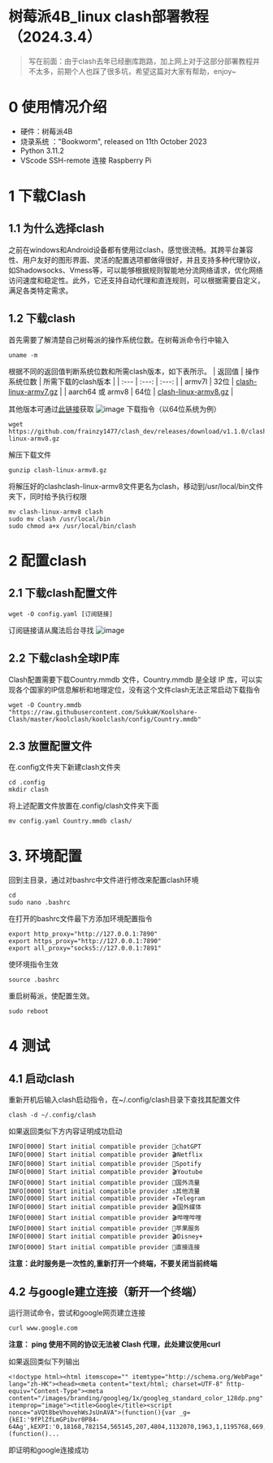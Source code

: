 # 树莓派4B_linux clash部署教程（2024.3.4）

> 写在前面：由于clash去年已经删库跑路，加上网上对于这部分部署教程并不太多，前期个人也踩了很多坑，希望这篇对大家有帮助，enjoy~
# 0 使用情况介绍
* 硬件：树莓派4B
* 烧录系统 ："Bookworm", released on 11th October 2023
* Python 3.11.2
* VScode SSH-remote 连接 Raspberry Pi
# 1 下载Clash
## 1.1 为什么选择clash
之前在windows和Android设备都有使用过clash，感觉很流畅。其跨平台兼容性、用户友好的图形界面、灵活的配置选项都做得很好，并且支持多种代理协议，如Shadowsocks、Vmess等，可以能够根据规则智能地分流网络请求，优化网络访问速度和稳定性。此外，它还支持自动代理和直连规则，可以根据需要自定义，满足各类特定需求。
## 1.2 下载clash
首先需要了解清楚自己树莓派的操作系统位数。在树莓派命令行中输入
```
uname -m
```
根据不同的返回值判断系统位数和所需clash版本，如下表所示。
| 返回值 | 操作系统位数 | 所需下载的clash版本 |
| :--- | :---: | :---: |
| armv7l | 32位 | [clash-linux-armv7.gz](https://github.com/frainzy1477/clash_dev/releases/download/v1.1.0/clash-linux-armv7.gz) |
| aarch64 或 armv8 | 64位 | [clash-linux-armv8.gz](https://github.com/frainzy1477/clash_dev/releases/download/v1.1.0/clash-linux-armv8.gz) |

其他版本可通过[此链接](https://github.com/frainzy1477/clash_dev/releases)获取
![image](https://github.com/Xizhe-Hao/RaspberryPi-4B-clash-2024.3/assets/154408355/dd28b846-44aa-4ca7-8951-b79aee49bae4)
下载指令（以64位系统为例） 
```
wget https://github.com/frainzy1477/clash_dev/releases/download/v1.1.0/clash-linux-armv8.gz
```
解压下载文件  
```
gunzip clash-linux-armv8.gz   
```
将解压好的clashclash-linux-armv8文件更名为clash，移动到/usr/local/bin文件夹下，同时给予执行权限
```
mv clash-linux-armv8 clash
sudo mv clash /usr/local/bin
sudo chmod a+x /usr/local/bin/clash
```
# 2 配置clash
## 2.1 下载clash配置文件
```
wget -O config.yaml [订阅链接]
```
订阅链接请从魔法后台寻找
![image](https://github.com/Xizhe-Hao/RaspberryPi-4B-clash-2024.3/assets/154408355/c6209992-8ddd-42f3-b287-718d4e9604d9)
## 2.2 下载clash全球IP库
Clash配置需要下载Country.mmdb 文件，Country.mmdb 是全球 IP 库，可以实现各个国家的IP信息解析和地理定位，没有这个文件clash无法正常启动下载指令
```
wget -O Country.mmdb "https://raw.githubusercontent.com/SukkaW/Koolshare-Clash/master/koolclash/koolclash/config/Country.mmdb"
```
## 2.3 放置配置文件
在.config文件夹下新建clash文件夹
```
cd .config
mkdir clash
```
将上述配置文件放置在.config/clash文件夹下面
```
mv config.yaml Country.mmdb clash/
```
# 3. 环境配置
回到主目录，通过对bashrc中文件进行修改来配置clash环境
```
cd
sudo nano .bashrc
```
在打开的bashrc文件最下方添加环境配置指令
```
export http_proxy="http://127.0.0.1:7890"
export https_proxy="http://127.0.0.1:7890"
export all_proxy="socks5://127.0.0.1:7891"
```
使环境指令生效
```
source .bashrc
```
重启树莓派，使配置生效。
```
sudo reboot
```
# 4 测试
## 4.1 启动clash   
重新开机后输入clash启动指令，在~/.config/clash目录下查找其配置文件
```
clash -d ~/.config/clash
```
如果返回类似下方内容证明成功启动
```
INFO[0000] Start initial compatible provider 💬chatGPT   
INFO[0000] Start initial compatible provider 🎬Netflix   
INFO[0000] Start initial compatible provider 🎵Spotify   
INFO[0000] Start initial compatible provider 🎬Youtube   
INFO[0000] Start initial compatible provider 🔰国外流量      
INFO[0000] Start initial compatible provider ⚓️其他流量     
INFO[0000] Start initial compatible provider ✈️Telegram 
INFO[0000] Start initial compatible provider 🎬国外媒体      
INFO[0000] Start initial compatible provider 🎬哔哩哔哩      
INFO[0000] Start initial compatible provider 🍎苹果服务      
INFO[0000] Start initial compatible provider 🎬Disney+   
INFO[0000] Start initial compatible provider 🚀直接连接
```
**注意：此时服务是一次性的,重新打开一个终端，不要关闭当前终端** 

## 4.2 与google建立连接（新开一个终端）
运行测试命令，尝试和google网页建立连接
```
curl www.google.com
```
**注意： ping 使用不同的协议无法被 Clash 代理，此处建议使用curl**    
       
如果返回类似下列输出
```
<!doctype html><html itemscope="" itemtype="http://schema.org/WebPage" lang="zh-HK"><head><meta content="text/html; charset=UTF-8" http-equiv="Content-Type"><meta content="/images/branding/googleg/1x/googleg_standard_color_128dp.png" itemprop="image"><title>Google</title><script nonce="aVQt8beVhovehWsJsUnAVA">(function(){var _g={kEI:'9fPlZfLmGPibvr0P84-64Ag',kEXPI:'0,18168,782154,565145,207,4804,1132070,1963,1,1195768,669,361,379728,44799,23792,12319,2816,14764,4998,55519,2872,2891,4140,7614,606,50058,10632,2614,3784,9707,230,20583,4,28691,28711,2215,27053,6621,7596,1,42154,2,39761,6700,31122,4568,6255,24673,30151,2913,2,2,1,24626,2006,8155,23350,22436,9779,42459,20198,23147,50032,3030,15816,1804,11488,4580,11025,19989,477,951,87,117,286,13209,37564,5215442,2,1390,821,72,4,83,5992595,2839003,6,27983126,16673,43886,3,1603,3,2121778,2585,22636438,398338,7374,8408,4503,9954,2208,13024,4427,10576,5878,17455,13537,1923,7290,1298,2370,6407,2870,10975,5521,7432,2212,149,2071,3055,2907,8134,3,558,1548,3,2998,672,2109,1720,5,126,3462,1624,2256,1897,137,1835,2246,306,156,879,580,1890,4476,3,4885,4,656,120,775,369,951,252,1537,257,1402,349,1464,3121,472,3277,8838,292,1502,359,296,301,49,1212,3,77,462,72,419,1908,185,738,904,331,36,355,129,26,405,2079,6,212,17,186,1080,1175,132,8,391,13,558,1,323,234,1,63,588,49,1518,2392,1103,963,1197,1155,102,213,29,593,2673,146,357,85,454,55,4,2034,55,315,436,324,8,311,14,568,4026,5,153,105,343,816,156,94,824,3,4,188,53,101,5,26,222,123,965,14,10,255,3,374,4,116,148,69,490,77,285,8,178,715,97,218,117,97,44,73,17,291,605,320,207,121,60,253,72,389,5,424,198,4,1,6,118,55,16,96,512,220,261,851,1499,477,186,12,520,22,6,1637,329,21679038,4264,3,5572,491,48,277',kBL:'6PLV',kOPI:89978449};(function()...
```
即证明和google连接成功
